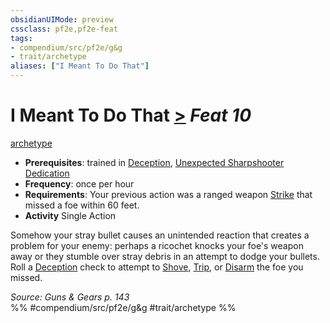 ```yaml
---
obsidianUIMode: preview
cssclass: pf2e,pf2e-feat
tags:
- compendium/src/pf2e/g&g
- trait/archetype
aliases: ["I Meant To Do That"]
---
```

# I Meant To Do That  [>](chapter-9-playing-the-game.md#Actions "Single Action") *Feat 10*  
[archetype](archetype.md "Archetype Feat Trait")  

- **Prerequisites**: trained in [Deception](skills.md#Deception), [Unexpected Sharpshooter Dedication](unexpected-sharpshooter-dedication-g-g.md)
- **Frequency**: once per hour
- **Requirements**: Your previous action was a ranged weapon [Strike](strike.md) that missed a foe within 60 feet.
- **Activity** Single Action

Somehow your stray bullet causes an unintended reaction that creates a problem for your enemy: perhaps a ricochet knocks your foe's weapon away or they stumble over stray debris in an attempt to dodge your bullets. Roll a [Deception](skills.md#Deception) check to attempt to [Shove](Reference/Rules/Actions/shove.md), [Trip](Reference/Rules/Actions/trip.md), or [Disarm](Reference/Rules/Actions/disarm.md) the foe you missed.

*Source: Guns & Gears p. 143*  
%% #compendium/src/pf2e/g&g #trait/archetype %%
